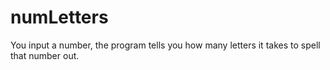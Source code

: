 # numLetters
You input a number, the program tells you how many letters it takes to spell that number out.
